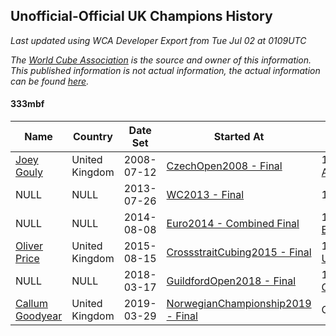 ## Unofficial-Official UK Champions History

*Last updated using WCA Developer Export from Tue Jul 02 at 0109UTC*

*The [World Cube Association](https://www.worldcubeassociation.org) is the source and owner of this information. This published information is not actual information, the actual information can be found [here](https://www.worldcubeassociation.org/results).*

#### 333mbf

|Name|Country|Date Set|Started At|Ended At|Days Held|  
|--|--|--|--|--|--|  
|[Joey Gouly](https://www.worldcubeassociation.org/persons/2007GOUL01)|United Kingdom|2008-07-12|[CzechOpen2008 - Final](https://www.worldcubeassociation.org/competitions/CzechOpen2008/results/all#e333mbf_f)|1 year after [AachenSummer2012](https://www.worldcubeassociation.org/competitions/AachenSummer2012/results/all#e333mbf_f)|1807|  
|NULL|NULL|2013-07-26|[WC2013 - Final](https://www.worldcubeassociation.org/competitions/WC2013/results/all#e333mbf_f)|1 year after [WC2013](https://www.worldcubeassociation.org/competitions/WC2013/results/all#e333mbf_f)|365|  
|NULL|NULL|2014-08-08|[Euro2014 - Combined Final](https://www.worldcubeassociation.org/competitions/Euro2014/results/all#e333mbf_c)|1 year after [Euro2014](https://www.worldcubeassociation.org/competitions/Euro2014/results/all#e333mbf_c)|365|  
|[Oliver Price](https://www.worldcubeassociation.org/persons/2014PRIC01)|United Kingdom|2015-08-15|[CrossstraitCubing2015 - Final](https://www.worldcubeassociation.org/competitions/CrossstraitCubing2015/results/all#e333mbf_f)|1 year after [UMassODSFall2016](https://www.worldcubeassociation.org/competitions/UMassODSFall2016/results/all#e333mbf_f)|847|  
|NULL|NULL|2018-03-17|[GuildfordOpen2018 - Final](https://www.worldcubeassociation.org/competitions/GuildfordOpen2018/results/all#e333mbf_f)|1 year after [GuildfordOpen2018](https://www.worldcubeassociation.org/competitions/GuildfordOpen2018/results/all#e333mbf_f)|365|  
|[Callum Goodyear](https://www.worldcubeassociation.org/persons/2012GOOD02)|United Kingdom|2019-03-29|[NorwegianChampionship2019 - Final](https://www.worldcubeassociation.org/competitions/NorwegianChampionship2019/results/all#e333mbf_f)|Ongoing|93|  
